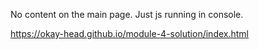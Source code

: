 No content on the main page. Just js running in console.


https://okay-head.github.io/module-4-solution/index.html
